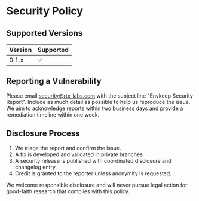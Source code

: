 # Security Policy

## Supported Versions

| Version | Supported |
| ------- | --------- |
| 0.1.x   | ✅ |

## Reporting a Vulnerability

Please email security@rtx-labs.com with the subject line "Envkeep Security Report". Include as much detail as possible to help us reproduce the issue. We aim to acknowledge reports within two business days and provide a remediation timeline within one week.

## Disclosure Process
1. We triage the report and confirm the issue.
2. A fix is developed and validated in private branches.
3. A security release is published with coordinated disclosure and changelog entry.
4. Credit is granted to the reporter unless anonymity is requested.

We welcome responsible disclosure and will never pursue legal action for good-faith research that complies with this policy.
